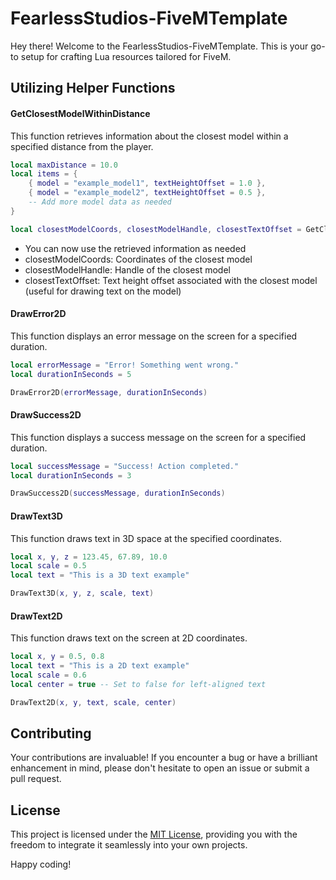 # FearlessStudios-FiveMTemplate

Hey there! Welcome to the FearlessStudios-FiveMTemplate. This is your go-to setup for crafting Lua resources tailored for FiveM.

## Utilizing Helper Functions

#### GetClosestModelWithinDistance

This function retrieves information about the closest model within a specified distance from the player.

```lua
local maxDistance = 10.0
local items = {
    { model = "example_model1", textHeightOffset = 1.0 },
    { model = "example_model2", textHeightOffset = 0.5 },
    -- Add more model data as needed
}

local closestModelCoords, closestModelHandle, closestTextOffset = GetClosestModelWithinDistance(maxDistance, items)
```

- You can now use the retrieved information as needed
- closestModelCoords: Coordinates of the closest model
- closestModelHandle: Handle of the closest model
- closestTextOffset: Text height offset associated with the closest model (useful for drawing text on the model)

#### DrawError2D

This function displays an error message on the screen for a specified duration.

```lua
local errorMessage = "Error! Something went wrong."
local durationInSeconds = 5

DrawError2D(errorMessage, durationInSeconds)
```

#### DrawSuccess2D

This function displays a success message on the screen for a specified duration.

```lua
local successMessage = "Success! Action completed."
local durationInSeconds = 3

DrawSuccess2D(successMessage, durationInSeconds)
```

#### DrawText3D

This function draws text in 3D space at the specified coordinates.

```lua
local x, y, z = 123.45, 67.89, 10.0
local scale = 0.5
local text = "This is a 3D text example"

DrawText3D(x, y, z, scale, text)
```

#### DrawText2D

This function draws text on the screen at 2D coordinates.

```lua
local x, y = 0.5, 0.8
local text = "This is a 2D text example"
local scale = 0.6
local center = true -- Set to false for left-aligned text

DrawText2D(x, y, text, scale, center)
```


## Contributing

Your contributions are invaluable! If you encounter a bug or have a brilliant enhancement in mind, please don't hesitate to open an issue or submit a pull request.

## License

This project is licensed under the [MIT License](LICENSE), providing you with the freedom to integrate it seamlessly into your own projects.

Happy coding!
